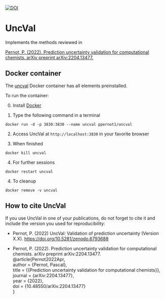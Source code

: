 [![DOI](https://zenodo.org/badge/506150404.svg)](https://zenodo.org/badge/latestdoi/506150404)


# UncVal
Implements the methods reviewed in

[Pernot, P. (2022). Prediction uncertainty validation for computational chemists. 
arXiv preprint arXiv:2204.13477.](https://arxiv.org/abs/2204.13477)

## Docker container

The [uncval](https://hub.docker.com/repository/docker/ppernot1/uncval)
Docker container has all elements preinstalled.

To run the container:

0. Install [Docker](https://www.docker.com/products/docker-desktop)

1. Type the following command in a terminal
```
docker run -d -p 3830:3830 --name uncval ppernot1/uncval
```      

2. Access UncVal at `http://localhost:3830` in your favorite browser

3. When finished
```
docker kill uncval
```

4. For further sessions
```
docker restart uncval
```

4. To cleanup
```
docker remove -v uncval
```

## How to cite UncVal

If you use UncVal in one of your publications, do not forget to cite it 
and include the version you used for reproducibility:

* Pernot, P. (2022) UncVal: Validation of prediction uncertainty (Version X.X). 
https://doi.org/10.5281/zenodo.6793688 

* Pernot, P. (2022). Prediction uncertainty validation for computational chemists. 
arXiv preprint arXiv:2204.13477.    
@article{Pernot2022Apr,    
	author = {Pernot, Pascal},     
	title = {{Prediction uncertainty validation for computational chemists}},     
	journal = {arXiv:2204.13477},    
	year = {2022},    
	doi = {10.48550/arXiv.2204.13477}    
}
